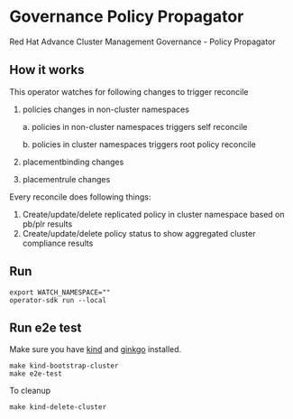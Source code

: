 # Governance Policy Propagator
Red Hat Advance Cluster Management Governance - Policy Propagator

## How it works

This operator watches for following changes to trigger reconcile


1. policies changes in non-cluster namespaces

    a. policies in non-cluster namespaces triggers self reconcile

    b. policies in cluster namespaces triggers root policy reconcile
2. placementbinding changes
3. placementrule changes

Every reconcile does following things:

1. Create/update/delete replicated policy in cluster namespace based on pb/plr results
2. Create/update/delete policy status to show aggregated cluster compliance results

## Run
```
export WATCH_NAMESPACE=""
operator-sdk run --local
```

## Run e2e test
Make sure you have [kind](https://github.com/kubernetes-sigs/kind) and [ginkgo](https://github.com/onsi/ginkgo) installed. 
```
make kind-bootstrap-cluster
make e2e-test
```
To cleanup
```
make kind-delete-cluster
```

<!---
Date: Nov/9/2020
-->
